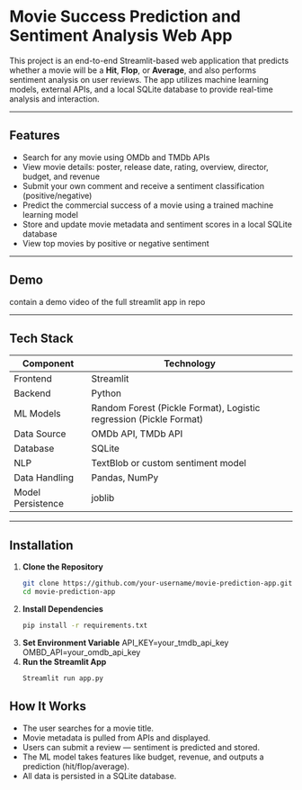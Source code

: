# Movie Success Prediction and Sentiment Analysis Web App

This project is an end-to-end Streamlit-based web application that predicts whether a movie will be a **Hit**, **Flop**, or **Average**, and also performs sentiment analysis on user reviews. The app utilizes machine learning models, external APIs, and a local SQLite database to provide real-time analysis and interaction.

---

## Features

- Search for any movie using OMDb and TMDb APIs
- View movie details: poster, release date, rating, overview, director, budget, and revenue
- Submit your own comment and receive a sentiment classification (positive/negative)
- Predict the commercial success of a movie using a trained machine learning model
- Store and update movie metadata and sentiment scores in a local SQLite database
- View top movies by positive or negative sentiment

---

## Demo
contain a demo video of the full streamlit app in repo

---

## Tech Stack

| Component            | Technology           |
|----------------------|----------------------|
| Frontend             | Streamlit            |
| Backend              | Python               |
| ML Models            | Random Forest (Pickle Format), Logistic regression (Pickle Format) |
| Data Source          | OMDb API, TMDb API   |
| Database             | SQLite               |
| NLP                  | TextBlob or custom sentiment model |
| Data Handling        | Pandas, NumPy        |
| Model Persistence    | joblib               |

---

## Installation

1. **Clone the Repository**
   ```bash
   git clone https://github.com/your-username/movie-prediction-app.git
   cd movie-prediction-app
   ```
2. **Install  Dependencies**
    ```bash
    pip install -r requirements.txt
    ```
3. **Set Environment Variable**
    API_KEY=your_tmdb_api_key
    OMBD_API=your_omdb_api_key
4.  **Run the Streamlit App**
    ```bash
    Streamlit run app.py
    ```

## How It Works
  -  The user searches for a movie title.
  -   Movie metadata is pulled from APIs and displayed.
  -  Users can submit a review — sentiment is predicted and stored.
  -  The ML model takes features like budget, revenue, and outputs a prediction (hit/flop/average).
  -  All data is persisted in a SQLite database.


